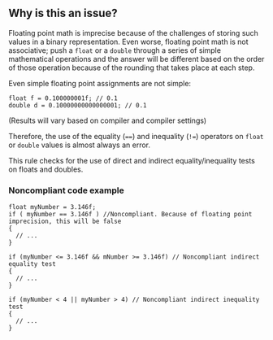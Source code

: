 ## Why is this an issue?
 
Floating point math is imprecise because of the challenges of storing such values in a binary representation. Even worse, floating point math is not associative; push a `float` or a `double` through a series of simple mathematical operations and the answer will be different based on the order of those operation because of the rounding that takes place at each step.
 
Even simple floating point assignments are not simple:

    float f = 0.100000001f; // 0.1
    double d = 0.10000000000000001; // 0.1

(Results will vary based on compiler and compiler settings)
 
Therefore, the use of the equality (`==`) and inequality (`!=`) operators on `float` or `double` values is almost always an error.
 
This rule checks for the use of direct and indirect equality/inequality tests on floats and doubles.
 
### Noncompliant code example

    float myNumber = 3.146f;
    if ( myNumber == 3.146f ) //Noncompliant. Because of floating point imprecision, this will be false
    {
      // ...
    }
    
    if (myNumber <= 3.146f && mNumber >= 3.146f) // Noncompliant indirect equality test
    {
      // ...
    }
    
    if (myNumber < 4 || myNumber > 4) // Noncompliant indirect inequality test
    {
      // ...
    }
